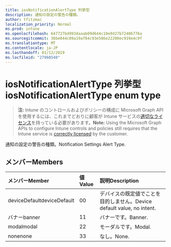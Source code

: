 ```yaml
---
title: iosNotificationAlertType 列挙型
description: 通知の設定の警告の種類。
author: tfitzmac
localization_priority: Normal
ms.prod: intune
ms.openlocfilehash: 647727bd993daaab09d644c10e9d27b72406776a
ms.sourcegitcommit: 36be044c89a19af84c93e586e22200ec919e4c9f
ms.translationtype: MT
ms.contentlocale: ja-JP
ms.lasthandoff: 01/12/2019
ms.locfileid: "27960540"
---
```

# <a name="iosnotificationalerttype-enum-type"></a><span data-ttu-id="2f3e6-103">iosNotificationAlertType 列挙型</span><span class="sxs-lookup"><span data-stu-id="2f3e6-103">iosNotificationAlertType enum type</span></span>

> <span data-ttu-id="2f3e6-104">**注:** Intune のコントロールおよびポリシーの構成に Microsoft Graph API を使用するには、これまでどおりに顧客が Intune サービスの[適切なライセンス](https://go.microsoft.com/fwlink/?linkid=839381)を持っている必要があります。</span><span class="sxs-lookup"><span data-stu-id="2f3e6-104">**Note:** Using the Microsoft Graph APIs to configure Intune controls and policies still requires that the Intune service is [correctly licensed](https://go.microsoft.com/fwlink/?linkid=839381) by the customer.</span></span>

<span data-ttu-id="2f3e6-105">通知の設定の警告の種類。</span><span class="sxs-lookup"><span data-stu-id="2f3e6-105">Notification Settings Alert Type.</span></span>
## <a name="members"></a><span data-ttu-id="2f3e6-106">メンバー</span><span class="sxs-lookup"><span data-stu-id="2f3e6-106">Members</span></span>
|<span data-ttu-id="2f3e6-107">メンバー</span><span class="sxs-lookup"><span data-stu-id="2f3e6-107">Member</span></span>|<span data-ttu-id="2f3e6-108">値</span><span class="sxs-lookup"><span data-stu-id="2f3e6-108">Value</span></span>|<span data-ttu-id="2f3e6-109">説明</span><span class="sxs-lookup"><span data-stu-id="2f3e6-109">Description</span></span>|
|:---|:---|:---|
|<span data-ttu-id="2f3e6-110">deviceDefault</span><span class="sxs-lookup"><span data-stu-id="2f3e6-110">deviceDefault</span></span>|<span data-ttu-id="2f3e6-111">0</span><span class="sxs-lookup"><span data-stu-id="2f3e6-111">0</span></span>|<span data-ttu-id="2f3e6-112">デバイスの既定値でことを目的しません。</span><span class="sxs-lookup"><span data-stu-id="2f3e6-112">Device default value, no intent.</span></span>|
|<span data-ttu-id="2f3e6-113">バナー</span><span class="sxs-lookup"><span data-stu-id="2f3e6-113">banner</span></span>|<span data-ttu-id="2f3e6-114">1</span><span class="sxs-lookup"><span data-stu-id="2f3e6-114">1</span></span>|<span data-ttu-id="2f3e6-115">バナーです。</span><span class="sxs-lookup"><span data-stu-id="2f3e6-115">Banner.</span></span>|
|<span data-ttu-id="2f3e6-116">modal</span><span class="sxs-lookup"><span data-stu-id="2f3e6-116">modal</span></span>|<span data-ttu-id="2f3e6-117">2</span><span class="sxs-lookup"><span data-stu-id="2f3e6-117">2</span></span>|<span data-ttu-id="2f3e6-118">モーダルです。</span><span class="sxs-lookup"><span data-stu-id="2f3e6-118">Modal.</span></span>|
|<span data-ttu-id="2f3e6-119">none</span><span class="sxs-lookup"><span data-stu-id="2f3e6-119">none</span></span>|<span data-ttu-id="2f3e6-120">3</span><span class="sxs-lookup"><span data-stu-id="2f3e6-120">3</span></span>|<span data-ttu-id="2f3e6-121">なし。</span><span class="sxs-lookup"><span data-stu-id="2f3e6-121">None.</span></span>|



